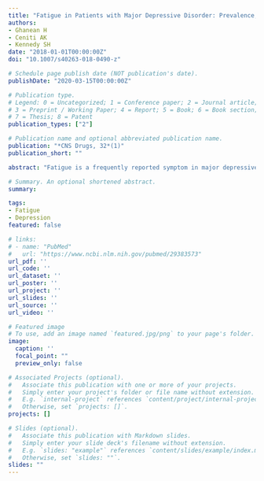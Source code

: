 ```yaml
---
title: "Fatigue in Patients with Major Depressive Disorder: Prevalence, Burden and Pharmacological Approaches to Management"
authors:
- Ghanean H
- Ceniti AK
- Kennedy SH
date: "2018-01-01T00:00:00Z"
doi: "10.1007/s40263-018-0490-z"

# Schedule page publish date (NOT publication's date).
publishDate: "2020-03-15T00:00:00Z"

# Publication type.
# Legend: 0 = Uncategorized; 1 = Conference paper; 2 = Journal article;
# 3 = Preprint / Working Paper; 4 = Report; 5 = Book; 6 = Book section;
# 7 = Thesis; 8 = Patent
publication_types: ["2"]

# Publication name and optional abbreviated publication name.
publication: "*CNS Drugs, 32*(1)"
publication_short: ""

abstract: "Fatigue is a frequently reported symptom in major depressive disorder, occurring in over 90% of patients. Clinical presentations of fatigue within major depressive disorder encompass overlapping physical, cognitive and emotional aspects. While this review addresses the epidemiology, burden, functional impact and management of fatigue in major depressive disorder, the main focus is on available pharmacotherapy options and their comparative efficacies. Our review of the effects of pharmacological treatments on fatigue in major depressive disorder found that medications with dopaminergic and/or noradrenergic action such as modafinil, flupenthixol and atomoxetine were most effective in improving symptoms of fatigue and low energy. However, significant variation across studies in assessment tools and study inclusion/exclusion criteria may have contributed to inconsistent findings. The efficacy of non-pharmacological interventions is also discussed, including light therapy and exercise."

# Summary. An optional shortened abstract.
summary: 

tags:
- Fatigue
- Depression
featured: false

# links:
# - name: "PubMed"
#   url: "https://www.ncbi.nlm.nih.gov/pubmed/29383573"
url_pdf: ''
url_code: ''
url_dataset: ''
url_poster: ''
url_project: ''
url_slides: ''
url_source: ''
url_video: ''

# Featured image
# To use, add an image named `featured.jpg/png` to your page's folder. 
image:
  caption: ''
  focal_point: ""
  preview_only: false

# Associated Projects (optional).
#   Associate this publication with one or more of your projects.
#   Simply enter your project's folder or file name without extension.
#   E.g. `internal-project` references `content/project/internal-project/index.md`.
#   Otherwise, set `projects: []`.
projects: []

# Slides (optional).
#   Associate this publication with Markdown slides.
#   Simply enter your slide deck's filename without extension.
#   E.g. `slides: "example"` references `content/slides/example/index.md`.
#   Otherwise, set `slides: ""`.
slides: ""
---
```

